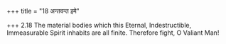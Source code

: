 +++
title = "18 अन्तवन्त इमे"

+++
2.18 The material bodies which this Eternal, Indestructible,
Immeasurable Spirit inhabits are all finite. Therefore fight, O Valiant
Man!

